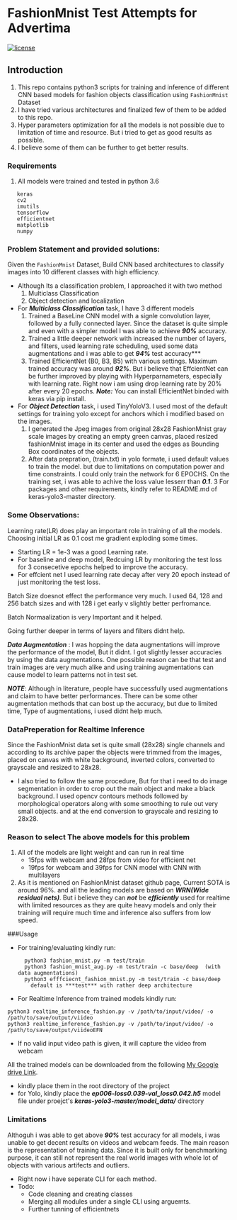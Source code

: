# FashionMnist Test Attempts for Advertima 
[![license](https://img.shields.io/github/license/mashape/apistatus.svg)](LICENSE)

## Introduction
1.  This repo contains python3 scripts for training and inference of different CNN based 
 models for fashion objects classification using ```FashionMnist``` Dataset  
 2. I have tried various architectures and finalized few of them to be added to this repo.
 3. Hyper parameters optimization for all the models is not possible due to limitation of time and resource.
 But i tried to get as good results as possible.
 4. I believe some of them can be further to get better results.
 
### Requirements
1. All models were trained and tested in python 3.6      
 ```   Python3
    keras
    cv2
    imutils
    tensorflow
    efficientnet
    matplotlib
    numpy
```

 
 ### Problem Statement and provided solutions:
 Given the ```FashionMnist``` Dataset, Build CNN based architectures to classify images
 into 10 different classes with high efficiency.
 * Although Its a classification problem, I approached it with two method
    1. Multiclass Classification
    2. Object detection and localization 
 * For ***Multiclass Classification*** task, I have 3 different models
    1. Trained a BaseLine CNN model with a signle convolution layer, followed by 
    a fully connected layer. Since the dataset is quite simple and even with a simpler model
    I was able to achieve ***90%*** accuracy.
    2. Trained a little deeper network with increased the number of layers, and filters, used learning rate scheduling, used 
    some data augmentations and i was able to get ***94%*** test accuracy***
    3. Trained EfficientNet (B0, B3, B5) with various settings. Maximum trained accuracy 
    was around ***92%***. But i believe that EffcientNet can be further improved by playing with 
    Hyperparnameters, especially with learning rate. Right now i am using drop learning rate by 20% after every 20 epochs.
    ***Note:*** You can install EfficientNet binded with keras via pip install.
 * For ***Object Detection*** task, i used TinyYoloV3. I used most of the default settings for training 
 yolo except for anchors which i modified based on the images. 
    1. I generated the Jpeg images from original 28x28 FashionMnist gray scale images by creating an empty green canvas,
    placed resized fashionMnist image in its center and used the edges as Bounding Box coordinates of
    the objects.
    2. After data prepration, (train.txt) in yolo formate, i used default values to train 
    the model. but due to limitations on computation power and time constraints. I could only
    train the network for 6 EPOCHS. On the training set, i was able to achive the loss value lesserr than
    ***0.1***. 
    3 For packages and other requirements, kindly refer to README.md of keras-yolo3-master directory. 

### Some Observations:
Learning rate(LR) does play an important role in training of all the models. Choosing initial 
LR as 0.1 cost me gradient exploding some times.
* Starting LR = 1e-3 was a good Learning rate.
* For baseline and deep model, Redcuing LR by monitoring the test loss for 3 consecetive epochs helped to improve the
accuracy.
* For effcient net I used learning rate decay after very 20 epoch instead of just monitoring the
test loss.

Batch Size doesnot effect the performance very much. I used 64, 128 and 256 batch sizes and 
with 128 i get early v slightly better perfromance.

Batch Normaalization is very Important and it helped.

Going further deeper in terms of layers and filters didnt help. 

***Data Augmentation*** :
I was hopping the data augmentations will improve the performance of the model, But it didnt. I got slightly lesser
accuracies by using the data augmentations.
One possible reason can be that test and train images are very much alike and using training augmentations can cause
model to learn patterns not in test set.

***NOTE***: Although in literature, people have successfully used augmentations and claim to have
better performances. There can be some other augmentation methods that can bost up the accuracy,
but due to limited time, Type of augmentations, i used didnt help much.


### DataPreperation for Realtime Inference
Since the FashionMnist data set is quite small (28x28) single channels and according to its archive paper
the objects were trimmed from the images, placed on canvas with white background, inverted colors, converted to 
grayscale and resized to 28x28.
* I also tried to follow the same procedure, 
But for that i need to do image segmentation in order to crop out the main object and make a black background. I used 
opencv contours methods followed by morphological operators along with some smoothing to rule out very small objects.
and at the end conversion to grayscale and resizing to 28x28.

### Reason to select The above models for this problem
1. All of the models are light weight and can run in real time 
    * 15fps with webcam and 28fps from video for efficient net
    * 19fps for webcam and 39fps for CNN model with CNN with multilayers
2. As it is mentioned on FashionMnist dataset github page, Current SOTA is around 96%.
and all the leading models are based on ***WRN(Wide residual nets)***. But i believe they can ***not*** be 
***efficiently*** used for realtime with limited resources as they are quite heavy models and only their training will require
much time and inference also suffers from low speed. 
 
###Usage
* For training/evaluating kindly run:
  ```shell script
    python3 fashion_mnist.py -m test/train 
    python3 fashion_mnist_aug.py -m test/train -c base/deep  (with data augmentations)
    python3 efffciecnt_fashion_mnist.py -m test/train -c base/deep
      default is ***test*** with rather deep architecture

   ```  
* For Realtime Inference from trained models kindly run:
```shell script
python3 realtime_inference_fashion.py -v /path/to/input/video/ -o /path/to/save/output/viideo
python3 realtime_inference_fashion.py -v /path/to/input/video/ -o /path/to/save/output/viideoEFN
```
   *  If no valid input video path is given, it will capture the video from webcam

All the trained models can be downloaded from the following
[My Google drive Link](https://drive.google.com/drive/folders/1TQLOhaHcTHXYdCyiXYL6vveVDw28s1iz?usp=sharing).
* kindly place them in the root directory of the project 
* for Yolo, kindly place the ***ep006-loss0.039-val_loss0.042.h5*** model file under 
proejct's ***keras-yolo3-master/model_data/*** directory 


### Limitations
Althoguh i was able to get above ***90%*** test accuracy for all models, i was unable to get
decent results on videos and webcam feeds. The main reason is the representation of training data.
Since it is built only for benchmarking purpose, it can still not represent the real world images with whole lot of objects
with various artifects and outliers.
* Right now i have seperate CLI for each method.
* Todo:
    * Code cleaning and creating classes
    * Merging all modules under a single CLI using arguemts.
    * Further tunning of efficientnets
 